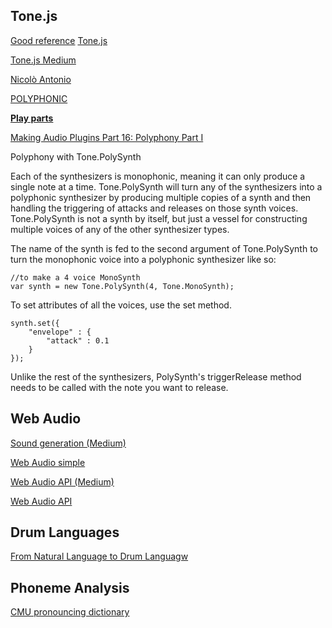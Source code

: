 

## Tone.js

[Good reference](https://www.javascripting.com/view/tone-js)
[Tone.js](https://tonejs.github.io/)

[Tone.js Medium](https://medium.com/dev-red/tutorial-lets-make-music-with-javascript-and-tone-js-f6ac39d95b8c)

[Nicolò Antonio](https://www.andronio.me/2019/04/24/easily-play-a-song-track-in-javascript-using-tone-js-transport/)

[POLYPHONIC](https://observablehq.com/@tmcw/playing-with-tone-js)

**[Play parts](https://www.guitarland.com/MusicTheoryWithToneJS/PlayParts.html)**

[Making Audio Plugins Part 16: Polyphony Part I](http://www.martin-finke.de/blog/articles/audio-plugins-016-polyphony/)

Polyphony with Tone.PolySynth

Each of the synthesizers is monophonic, meaning it can only produce a single note at a time. Tone.PolySynth will turn any of the synthesizers into a polyphonic synthesizer by producing multiple copies of a synth and then handling the triggering of attacks and releases on those synth voices. Tone.PolySynth is not a synth by itself, but just a vessel for constructing multiple voices of any of the other synthesizer types.

The name of the synth is fed to the second argument of Tone.PolySynth to turn the monophonic voice into a polyphonic synthesizer like so:

```
//to make a 4 voice MonoSynth
var synth = new Tone.PolySynth(4, Tone.MonoSynth);
```

To set attributes of all the voices, use the set method.

```
synth.set({
	"envelope" : {
		"attack" : 0.1
	}
});
```

Unlike the rest of the synthesizers, PolySynth's triggerRelease method needs to be called with the note you want to release.

## Web Audio

[Sound generation (Medium)](
https://medium.com/@soffritti.pierfrancesco/sound-generation-with-javascript-57b2fda65608
)

[Web Audio simple](https://marcgg.com/blog/2016/11/01/javascript-audio/)

[Web Audio API (Medium)](https://www.javascriptjanuary.com/blog/making-music-in-the-browser)

[Web Audio API](https://developer.mozilla.org/en-US/docs/Web/API/Web_Audio_API/Using_Web_Audio_API)


## Drum Languages

[From Natural Language to Drum Languagw](http://oicrm.org/wp-content/uploads/2016/08/Article-F.Cloarec-Heiss.pdf)

## Phoneme Analysis

[CMU pronouncing dictionary](http://www.speech.cs.cmu.edu/cgi-bin/cmudict?in=apple&stress=-s)
